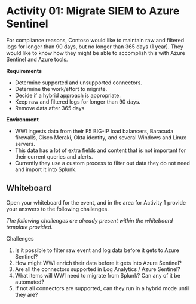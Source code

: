 # Activity 01: Migrate SIEM to Azure Sentinel

For compliance reasons, Contoso would like to maintain raw and filtered logs for longer than 90 days, but no longer than 365 days (1 year).  They would like to know how they might be able to accomplish this with Azure Sentinel and Azure tools.

**Requirements**

* Determine supported and unsupported connectors.
* Determine the work/effort to migrate.
* Decide if a hybrid approach is appropriate.
* Keep raw and filtered logs for longer than 90 days.
* Remove data after 365 days

**Environment**

* WWI ingests data from their F5 BIG-IP load balancers, Baracuda firewalls, Cisco Meraki, Okta identity, and several Windows and Linux servers.
* This data has a lot of extra fields and content that is not important for their current queries and alerts.
* Currently they use a custom process to filter out data they do not need and import it into Splunk.

## Whiteboard

Open your whiteboard for the event, and in the area for Activity 1 provide your answers to the following challenges.

*The following challenges are already present within the whiteboard template provided.*

Challenges

1. Is it possible to filter raw event and log data before it gets to Azure Sentinel?
2. How might WWI enrich their data before it gets into Azure Sentinel?
3. Are all the connectors supported in Log Analytics / Azure Sentinel?
4. What items will WWI need to migrate from Splunk? Can any of it be automated?
5. If not all connectors are supported, can they run in a hybrid mode until they are?
